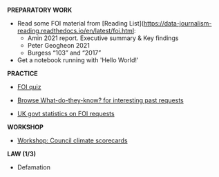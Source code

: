 **PREPARATORY WORK**

- Read some FOI material from [Reading List](https://data-journalism-reading.readthedocs.io/en/latest/foi.html:
	- Amin 2021 report. Executive summary & Key findings
	- Peter Geogheon 2021
	- Burgess “103” and “2017”
- Get a notebook running with 'Hello World!'

**PRACTICE**

- [FOI quiz](https://forms.gle/JWcznhosDWNjqUGQ6) 

- [Browse What-do-they-know? for interesting past requests](https://www.whatdotheyknow.com/list/successful)

- [UK govt statistics on FOI requests](https://www.gov.uk/government/statistics/freedom-of-information-statistics-july-to-september-2022)

**WORKSHOP**

- [Workshop: Council climate scorecards](https://councilclimatescorecards.uk/)

**LAW (1/3)**

- Defamation